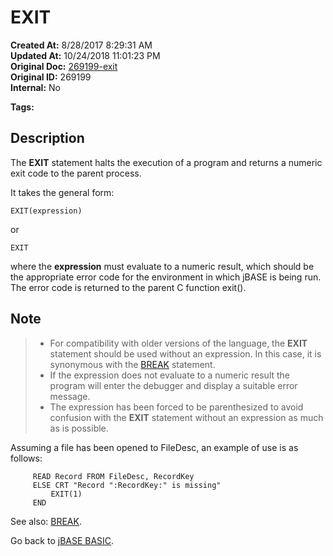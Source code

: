 # EXIT

**Created At:** 8/28/2017 8:29:31 AM  
**Updated At:** 10/24/2018 11:01:23 PM  
**Original Doc:** [269199-exit](https://docs.jbase.com/36868-jbase-basic/269199-exit)  
**Original ID:** 269199  
**Internal:** No  

**Tags:**
<badge text='program control' vertical='middle' />
<badge text='program execution' vertical='middle' />

## Description

The **EXIT** statement halts the execution of a program and returns a numeric exit code to the parent process.

It takes the general form:

```
EXIT(expression)
```

or

```
EXIT
```

where the **expression** must evaluate to a numeric result, which should be the appropriate error code for the environment in which jBASE is being run. The error code is returned to the parent C function exit().

## Note

> - For compatibility with older versions of the language, the **EXIT** statement should be used without an expression. In this case, it is synonymous with the [BREAK](./../break) statement.
> - If the expression does not evaluate to a numeric result the program will enter the debugger and display a suitable error message.
> - The expression has been forced to be parenthesized to avoid confusion with the **EXIT** statement without an expression as much as is possible.

Assuming a file has been opened to FileDesc, an example of use is as follows:

```
     READ Record FROM FileDesc, RecordKey
     ELSE CRT "Record ":RecordKey:" is missing"
         EXIT(1)
     END
```

See also: [BREAK](./../break).

Go back to [jBASE BASIC](./../jbase-basic-programmers-reference-guide).
